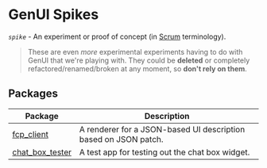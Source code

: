 # GenUI Spikes

_`spike`_ - An experiment or proof of concept (in [Scrum](<https://en.wikipedia.org/wiki/Scrum_(software_development)>) terminology).

> These are even _more_ experimental experiments having to do with GenUI that we're playing with. They could be **deleted** or completely refactored/renamed/broken at any moment, so **don't rely on them**.

## Packages

| Package                              | Description                                                     |
| ------------------------------------ | --------------------------------------------------------------- |
| [fcp_client](./fcp_client)           | A renderer for a JSON-based UI description based on JSON patch. |
| [chat_box_tester](./chat_box_tester) | A test app for testing out the chat box widget.                 |
